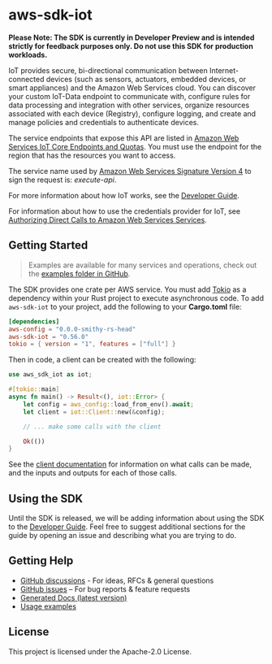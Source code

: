 # aws-sdk-iot

**Please Note: The SDK is currently in Developer Preview and is intended strictly for
feedback purposes only. Do not use this SDK for production workloads.**

IoT provides secure, bi-directional communication between Internet-connected devices (such as sensors, actuators, embedded devices, or smart appliances) and the Amazon Web Services cloud. You can discover your custom IoT-Data endpoint to communicate with, configure rules for data processing and integration with other services, organize resources associated with each device (Registry), configure logging, and create and manage policies and credentials to authenticate devices.

The service endpoints that expose this API are listed in [Amazon Web Services IoT Core Endpoints and Quotas](https://docs.aws.amazon.com/general/latest/gr/iot-core.html). You must use the endpoint for the region that has the resources you want to access.

The service name used by [Amazon Web Services Signature Version 4](https://docs.aws.amazon.com/general/latest/gr/signature-version-4.html) to sign the request is: _execute-api_.

For more information about how IoT works, see the [Developer Guide](https://docs.aws.amazon.com/iot/latest/developerguide/aws-iot-how-it-works.html).

For information about how to use the credentials provider for IoT, see [Authorizing Direct Calls to Amazon Web Services Services](https://docs.aws.amazon.com/iot/latest/developerguide/authorizing-direct-aws.html).

## Getting Started

> Examples are available for many services and operations, check out the
> [examples folder in GitHub](https://github.com/awslabs/aws-sdk-rust/tree/main/examples).

The SDK provides one crate per AWS service. You must add [Tokio](https://crates.io/crates/tokio)
as a dependency within your Rust project to execute asynchronous code. To add `aws-sdk-iot` to
your project, add the following to your **Cargo.toml** file:

```toml
[dependencies]
aws-config = "0.0.0-smithy-rs-head"
aws-sdk-iot = "0.56.0"
tokio = { version = "1", features = ["full"] }
```

Then in code, a client can be created with the following:

```rust
use aws_sdk_iot as iot;

#[tokio::main]
async fn main() -> Result<(), iot::Error> {
    let config = aws_config::load_from_env().await;
    let client = iot::Client::new(&config);

    // ... make some calls with the client

    Ok(())
}
```

See the [client documentation](https://docs.rs/aws-sdk-iot/latest/aws_sdk_iot/client/struct.Client.html)
for information on what calls can be made, and the inputs and outputs for each of those calls.

## Using the SDK

Until the SDK is released, we will be adding information about using the SDK to the
[Developer Guide](https://docs.aws.amazon.com/sdk-for-rust/latest/dg/welcome.html). Feel free to suggest
additional sections for the guide by opening an issue and describing what you are trying to do.

## Getting Help

* [GitHub discussions](https://github.com/awslabs/aws-sdk-rust/discussions) - For ideas, RFCs & general questions
* [GitHub issues](https://github.com/awslabs/aws-sdk-rust/issues/new/choose) – For bug reports & feature requests
* [Generated Docs (latest version)](https://awslabs.github.io/aws-sdk-rust/)
* [Usage examples](https://github.com/awslabs/aws-sdk-rust/tree/main/examples)

## License

This project is licensed under the Apache-2.0 License.

